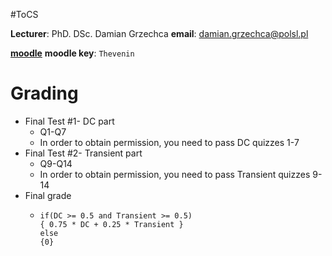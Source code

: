 #ToCS 

**Lecturer**: PhD. DSc. Damian Grzechca
**email**: damian.grzechca@polsl.pl

[**moodle**](https://platforma.polsl.pl/rau3/course/view.php?id=80209)
**moodle key**: `Thevenin`

# Grading
- Final Test \#1- DC part
	- Q1-Q7
	- In order to obtain permission, you need to pass DC quizzes 1-7
- Final Test  \#2- Transient part
	- Q9-Q14
	- In order to obtain permission, you need to pass Transient quizzes 9-14
- Final grade
	- ```
	  if(DC >= 0.5 and Transient >= 0.5) 
	  { 0.75 * DC + 0.25 * Transient } 
	  else 
	  {0}
	  ```